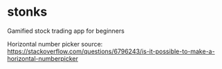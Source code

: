 # stonks
Gamified stock trading app for beginners

Horizontal number picker source: https://stackoverflow.com/questions/6796243/is-it-possible-to-make-a-horizontal-numberpicker